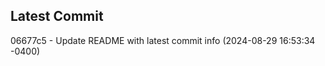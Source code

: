 
## Latest Commit
06677c5 - Update README with latest commit info (2024-08-29 16:53:34 -0400) <Yunxi-Zhou>

